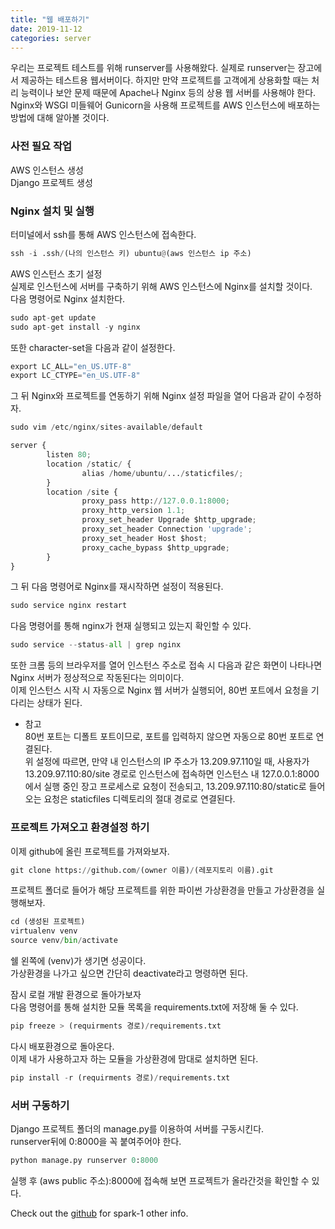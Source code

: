 ```yaml
---
title: "웹 배포하기"
date: 2019-11-12
categories: server
---
```


우리는 프로젝트 테스트를 위해 runserver를 사용해왔다. 실제로 runserver는 장고에서 제공하는 테스트용 웹서버이다. 하지만 만약 프로젝트를 고객에게 상용화할 때는 처리 능력이나 보안 문제 때문에 Apache나 Nginx 등의 상용 웹 서버를 사용해야 한다. Nginx와 WSGI 미들웨어 Gunicorn을 사용해 프로젝트를 AWS 인스턴스에 배포하는 방법에 대해 알아볼 것이다.


### 사전 필요 작업
AWS 인스턴스 생성 <br/>
Django 프로젝트 생성 <br/>


### Nginx 설치 및 실행
터미널에서 ssh를 통해 AWS 인스턴스에 접속한다. <br/>
```python
ssh -i .ssh/(나의 인스턴스 키) ubuntu@(aws 인스턴스 ip 주소)
```

AWS 인스턴스 초기 설정 <br/>
실제로 인스턴스에 서버를 구축하기 위해 AWS 인스턴스에 Nginx를 설치할 것이다. <br/>
다음 명령어로 Nginx 설치한다. <br/>
```python
sudo apt-get update
sudo apt-get install -y nginx
```
또한 character-set을 다음과 같이 설정한다. <br/>
```python
export LC_ALL="en_US.UTF-8"
export LC_CTYPE="en_US.UTF-8"
```
그 뒤 Nginx와 프로젝트를 연동하기 위해 Nginx 설정 파일을 열어 다음과 같이 수정하자. <br/>
```python
sudo vim /etc/nginx/sites-available/default
```
```python
server { 
        listen 80; 
        location /static/ { 
                alias /home/ubuntu/.../staticfiles/; 
        } 
        location /site { 
                proxy_pass http://127.0.0.1:8000; 
                proxy_http_version 1.1; 
                proxy_set_header Upgrade $http_upgrade;
                proxy_set_header Connection 'upgrade';
                proxy_set_header Host $host;
                proxy_cache_bypass $http_upgrade; 
        } 
}
```
그 뒤 다음 명령어로 Nginx를 재시작하면 설정이 적용된다.
```python
sudo service nginx restart
```
다음 명령어를 통해 nginx가 현재 실행되고 있는지 확인할 수 있다.
```python
sudo service --status-all | grep nginx
```
또한 크롬 등의 브라우저를 열어 인스턴스 주소로 접속 시 다음과 같은 화면이 나타나면 Nginx 서버가 정상적으로 작동된다는 의미이다. <br/>
이제 인스턴스 시작 시 자동으로 Nginx 웹 서버가 실행되어, 80번 포트에서 요청을 기다리는 상태가 된다. <br/>

* 참고 <br/>
80번 포트는 디폴트 포트이므로, 포트를 입력하지 않으면 자동으로 80번 포트로 연결된다. <br/>
위 설정에 따르면, 만약 내 인스턴스의 IP 주소가 13.209.97.110일 때, 사용자가 13.209.97.110:80/site 경로로 인스턴스에 접속하면 인스턴스 내 127.0.0.1:8000에서 실행 중인 장고 프로세스로 요청이 전송되고, 13.209.97.110:80/static로 들어오는 요청은 staticfiles 디렉토리의 절대 경로로 연결된다. 


### 프로젝트 가져오고 환경설정 하기
이제 github에 올린 프로젝트를 가져와보자.
```python
git clone https://github.com/(owner 이름)/(레포지토리 이름).git
```
프로젝트 폴더로 들어가 해당 프로젝트를 위한 파이썬 가상환경을 만들고 가상환경을 실행해보자.
```python
cd (생성된 프로젝트)
virtualenv venv
source venv/bin/activate
```
쉘 왼쪽에 (venv)가 생기면 성공이다. <br/>
가상환경을 나가고 싶으면 간단히 deactivate라고 명령하면 된다. <br/>

잠시 로컬 개발 환경으로 돌아가보자 <br/>
다음 명령어를 통해 설치한 모듈 목록을 requirements.txt에 저장해 둘 수 있다.
```python
pip freeze > (requirments 경로)/requirements.txt
```
다시 배포환경으로 돌아온다. <br/>
이제 내가 사용하고자 하는 모듈을 가상환경에 맘대로 설치하면 된다. <br/>
```python
pip install -r (requirments 경로)/requirements.txt
```


### 서버 구동하기

Django 프로젝트 폴더의 manage.py를 이용하여 서버를 구동시킨다. <br/>
runserver뒤에 0:8000을 꼭 붙여주어야 한다.
```python
python manage.py runserver 0:8000
```

실행 후 (aws public 주소):8000에 접속해 보면 프로젝트가 올라간것을 확인할 수 있다.


Check out the [github] for spark-1 other info. 

[github]:   https://github.com/spark-1
